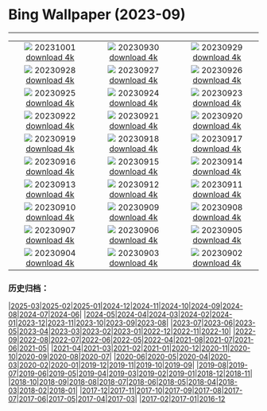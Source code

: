 # Bing Wallpaper (2023-09)
**************
| | | |
| :----: | :----: | :----: |
| ![](https://www.bing.com/th?id=OHR.LakeBledSunrise_EN-GB9672401018_1920x1080.jpg) 20231001 [download 4k](https://www.bing.com/th?id=OHR.LakeBledSunrise_EN-GB9672401018_UHD.jpg) | ![](https://www.bing.com/th?id=OHR.ShenandoahFoliage_EN-GB8387837899_1920x1080.jpg) 20230930 [download 4k](https://www.bing.com/th?id=OHR.ShenandoahFoliage_EN-GB8387837899_UHD.jpg) | ![](https://www.bing.com/th?id=OHR.CastleCoch_EN-GB9159929259_1920x1080.jpg) 20230929 [download 4k](https://www.bing.com/th?id=OHR.CastleCoch_EN-GB9159929259_UHD.jpg) |
| ![](https://www.bing.com/th?id=OHR.MaritimeDay_EN-GB2013820526_1920x1080.jpg) 20230928 [download 4k](https://www.bing.com/th?id=OHR.MaritimeDay_EN-GB2013820526_UHD.jpg) | ![](https://www.bing.com/th?id=OHR.CapriKrupp_EN-GB1711538979_1920x1080.jpg) 20230927 [download 4k](https://www.bing.com/th?id=OHR.CapriKrupp_EN-GB1711538979_UHD.jpg) | ![](https://www.bing.com/th?id=OHR.VeniceSkatePark_EN-GB1268755074_1920x1080.jpg) 20230926 [download 4k](https://www.bing.com/th?id=OHR.VeniceSkatePark_EN-GB1268755074_UHD.jpg) |
| ![](https://www.bing.com/th?id=OHR.GlacierBayOtter_EN-GB0453826385_1920x1080.jpg) 20230925 [download 4k](https://www.bing.com/th?id=OHR.GlacierBayOtter_EN-GB0453826385_UHD.jpg) | ![](https://www.bing.com/th?id=OHR.FraserRiverBC_EN-GB9942100747_1920x1080.jpg) 20230924 [download 4k](https://www.bing.com/th?id=OHR.FraserRiverBC_EN-GB9942100747_UHD.jpg) | ![](https://www.bing.com/th?id=OHR.CottonwoodCanyon_EN-GB8971789490_1920x1080.jpg) 20230923 [download 4k](https://www.bing.com/th?id=OHR.CottonwoodCanyon_EN-GB8971789490_UHD.jpg) |
| ![](https://www.bing.com/th?id=OHR.CastellyGwyntUK_EN-GB8170990563_1920x1080.jpg) 20230922 [download 4k](https://www.bing.com/th?id=OHR.CastellyGwyntUK_EN-GB8170990563_UHD.jpg) | ![](https://www.bing.com/th?id=OHR.NobelNorway_EN-GB0832843869_1920x1080.jpg) 20230921 [download 4k](https://www.bing.com/th?id=OHR.NobelNorway_EN-GB0832843869_UHD.jpg) | ![](https://www.bing.com/th?id=OHR.ArkadiaPark_EN-GB2489372021_1920x1080.jpg) 20230920 [download 4k](https://www.bing.com/th?id=OHR.ArkadiaPark_EN-GB2489372021_UHD.jpg) |
| ![](https://www.bing.com/th?id=OHR.SplugenPass_EN-GB9412649229_1920x1080.jpg) 20230919 [download 4k](https://www.bing.com/th?id=OHR.SplugenPass_EN-GB9412649229_UHD.jpg) | ![](https://www.bing.com/th?id=OHR.MilkyWayPortugal_EN-GB2637293703_1920x1080.jpg) 20230918 [download 4k](https://www.bing.com/th?id=OHR.MilkyWayPortugal_EN-GB2637293703_UHD.jpg) | ![](https://www.bing.com/th?id=OHR.CubanTody_EN-GB2696201418_1920x1080.jpg) 20230917 [download 4k](https://www.bing.com/th?id=OHR.CubanTody_EN-GB2696201418_UHD.jpg) |
| ![](https://www.bing.com/th?id=OHR.OktoberfestWorkers_EN-GB2543811228_1920x1080.jpg) 20230916 [download 4k](https://www.bing.com/th?id=OHR.OktoberfestWorkers_EN-GB2543811228_UHD.jpg) | ![](https://www.bing.com/th?id=OHR.GlenariffForest_EN-GB9562740615_1920x1080.jpg) 20230915 [download 4k](https://www.bing.com/th?id=OHR.GlenariffForest_EN-GB9562740615_UHD.jpg) | ![](https://www.bing.com/th?id=OHR.MongoliaHorses_EN-GB2849288889_1920x1080.jpg) 20230914 [download 4k](https://www.bing.com/th?id=OHR.MongoliaHorses_EN-GB2849288889_UHD.jpg) |
| ![](https://www.bing.com/th?id=OHR.HemakutaHill_EN-GB2976067612_1920x1080.jpg) 20230913 [download 4k](https://www.bing.com/th?id=OHR.HemakutaHill_EN-GB2976067612_UHD.jpg) | ![](https://www.bing.com/th?id=OHR.NorthSeaStairs_EN-GB3021301291_1920x1080.jpg) 20230912 [download 4k](https://www.bing.com/th?id=OHR.NorthSeaStairs_EN-GB3021301291_UHD.jpg) | ![](https://www.bing.com/th?id=OHR.AyutthayaTemple_EN-GB3078921949_1920x1080.jpg) 20230911 [download 4k](https://www.bing.com/th?id=OHR.AyutthayaTemple_EN-GB3078921949_UHD.jpg) |
| ![](https://www.bing.com/th?id=OHR.MarathonMedoc_EN-GB3127993394_1920x1080.jpg) 20230910 [download 4k](https://www.bing.com/th?id=OHR.MarathonMedoc_EN-GB3127993394_UHD.jpg) | ![](https://www.bing.com/th?id=OHR.LastNightofProm_EN-GB3177551517_1920x1080.jpg) 20230909 [download 4k](https://www.bing.com/th?id=OHR.LastNightofProm_EN-GB3177551517_UHD.jpg) | ![](https://www.bing.com/th?id=OHR.BathCircus_EN-GB3224549053_1920x1080.jpg) 20230908 [download 4k](https://www.bing.com/th?id=OHR.BathCircus_EN-GB3224549053_UHD.jpg) |
| ![](https://www.bing.com/th?id=OHR.CamelsAbove_EN-GB1942537770_1920x1080.jpg) 20230907 [download 4k](https://www.bing.com/th?id=OHR.CamelsAbove_EN-GB1942537770_UHD.jpg) | ![](https://www.bing.com/th?id=OHR.CreteHarbor_EN-GB2096168331_1920x1080.jpg) 20230906 [download 4k](https://www.bing.com/th?id=OHR.CreteHarbor_EN-GB2096168331_UHD.jpg) | ![](https://www.bing.com/th?id=OHR.MountSegla_EN-GB2161222967_1920x1080.jpg) 20230905 [download 4k](https://www.bing.com/th?id=OHR.MountSegla_EN-GB2161222967_UHD.jpg) |
| ![](https://www.bing.com/th?id=OHR.JejuIsland_EN-GB2230052503_1920x1080.jpg) 20230904 [download 4k](https://www.bing.com/th?id=OHR.JejuIsland_EN-GB2230052503_UHD.jpg) | ![](https://www.bing.com/th?id=OHR.ManhattanAerial_EN-GB2295175560_1920x1080.jpg) 20230903 [download 4k](https://www.bing.com/th?id=OHR.ManhattanAerial_EN-GB2295175560_UHD.jpg) | ![](https://www.bing.com/th?id=OHR.HadriansWallUK_EN-GB6069588482_1920x1080.jpg) 20230902 [download 4k](https://www.bing.com/th?id=OHR.HadriansWallUK_EN-GB6069588482_UHD.jpg) |

### 历史归档：

|[2025-03](/../2025-03/2025-03.md)|[2025-02](/../2025-02/2025-02.md)|[2025-01](/../2025-01/2025-01.md)|[2024-12](/../2024-12/2024-12.md)|[2024-11](/../2024-11/2024-11.md)|[2024-10](/../2024-10/2024-10.md)|[2024-09](/../2024-09/2024-09.md)|[2024-08](/../2024-08/2024-08.md)|[2024-07](/../2024-07/2024-07.md)|[2024-06](/../2024-06/2024-06.md)|
|[2024-05](/../2024-05/2024-05.md)|[2024-04](/../2024-04/2024-04.md)|[2024-03](/../2024-03/2024-03.md)|[2024-02](/../2024-02/2024-02.md)|[2024-01](/../2024-01/2024-01.md)|[2023-12](/../2023-12/2023-12.md)|[2023-11](/../2023-11/2023-11.md)|[2023-10](/../2023-10/2023-10.md)|[2023-09](/2023-09.md)|[2023-08](/../2023-08/2023-08.md)|
|[2023-07](/../2023-07/2023-07.md)|[2023-06](/../2023-06/2023-06.md)|[2023-05](/../2023-05/2023-05.md)|[2023-04](/../2023-04/2023-04.md)|[2023-03](/../2023-03/2023-03.md)|[2023-02](/../2023-02/2023-02.md)|[2023-01](/../2023-01/2023-01.md)|[2022-12](/../2022-12/2022-12.md)|[2022-11](/../2022-11/2022-11.md)|[2022-10](/../2022-10/2022-10.md)|
|[2022-09](/../2022-09/2022-09.md)|[2022-08](/../2022-08/2022-08.md)|[2022-07](/../2022-07/2022-07.md)|[2022-06](/../2022-06/2022-06.md)|[2022-05](/../2022-05/2022-05.md)|[2022-04](/../2022-04/2022-04.md)|[2021-08](/../2021-08/2021-08.md)|[2021-07](/../2021-07/2021-07.md)|[2021-06](/../2021-06/2021-06.md)|[2021-05](/../2021-05/2021-05.md)|
|[2021-04](/../2021-04/2021-04.md)|[2021-03](/../2021-03/2021-03.md)|[2021-02](/../2021-02/2021-02.md)|[2021-01](/../2021-01/2021-01.md)|[2020-12](/../2020-12/2020-12.md)|[2020-11](/../2020-11/2020-11.md)|[2020-10](/../2020-10/2020-10.md)|[2020-09](/../2020-09/2020-09.md)|[2020-08](/../2020-08/2020-08.md)|[2020-07](/../2020-07/2020-07.md)|
|[2020-06](/../2020-06/2020-06.md)|[2020-05](/../2020-05/2020-05.md)|[2020-04](/../2020-04/2020-04.md)|[2020-03](/../2020-03/2020-03.md)|[2020-02](/../2020-02/2020-02.md)|[2020-01](/../2020-01/2020-01.md)|[2019-12](/../2019-12/2019-12.md)|[2019-11](/../2019-11/2019-11.md)|[2019-10](/../2019-10/2019-10.md)|[2019-09](/../2019-09/2019-09.md)|
|[2019-08](/../2019-08/2019-08.md)|[2019-07](/../2019-07/2019-07.md)|[2019-06](/../2019-06/2019-06.md)|[2019-05](/../2019-05/2019-05.md)|[2019-04](/../2019-04/2019-04.md)|[2019-03](/../2019-03/2019-03.md)|[2019-02](/../2019-02/2019-02.md)|[2019-01](/../2019-01/2019-01.md)|[2018-12](/../2018-12/2018-12.md)|[2018-11](/../2018-11/2018-11.md)|
|[2018-10](/../2018-10/2018-10.md)|[2018-09](/../2018-09/2018-09.md)|[2018-08](/../2018-08/2018-08.md)|[2018-07](/../2018-07/2018-07.md)|[2018-06](/../2018-06/2018-06.md)|[2018-05](/../2018-05/2018-05.md)|[2018-04](/../2018-04/2018-04.md)|[2018-03](/../2018-03/2018-03.md)|[2018-02](/../2018-02/2018-02.md)|[2018-01](/../2018-01/2018-01.md)|
|[2017-12](/../2017-12/2017-12.md)|[2017-11](/../2017-11/2017-11.md)|[2017-10](/../2017-10/2017-10.md)|[2017-09](/../2017-09/2017-09.md)|[2017-08](/../2017-08/2017-08.md)|[2017-07](/../2017-07/2017-07.md)|[2017-06](/../2017-06/2017-06.md)|[2017-05](/../2017-05/2017-05.md)|[2017-04](/../2017-04/2017-04.md)|[2017-03](/../2017-03/2017-03.md)|
|[2017-02](/../2017-02/2017-02.md)|[2017-01](/../2017-01/2017-01.md)|[2016-12](/../2016-12/2016-12.md)